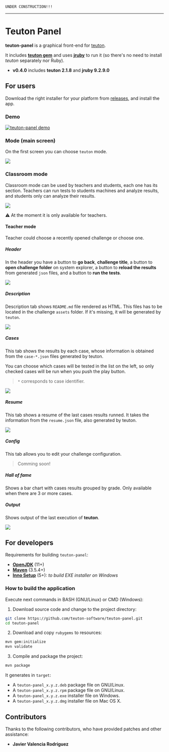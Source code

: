 ```
UNDER CONSTRUCTION!!!
```

---
# Teuton Panel

**teuton-panel** is a graphical front-end for [teuton](https://github.com/dvarrui/teuton).

It includes [**teuton gem**](https://rubygems.org/gems/teuton) and uses [**jruby**](https://www.jruby.org/) to run it (so there's no need to install *teuton* separately nor Ruby).

- **v0.4.0** includes **teuton 2.1.8** and **jruby 9.2.9.0**

## For users

Download the right installer for your platform from [releases](https://github.com/teuton-software/teuton-panel/releases), and install the app.

### Demo

[![teuton-panel demo](http://img.youtube.com/vi/nHlSKMy5728/0.jpg)](https://youtu.be/nHlSKMy5728 "Teuton Panel v0 3 0 SNAPSHOT 2020 04 03 21 08 31")

### Mode (main screen)

On the first screen you can choose `teuton` mode.

![](docs/images/main.png)

### Classroom mode

Classroom mode can be used by teachers and students, each one has its section. Teachers can run tests to students machines and analyze results, and students only can analyze their results.

![](docs/images/classroom.png)

 :warning: At the moment it is only available for teachers.

#### Teacher mode

Teacher could choose a recently opened challenge or choose one.

##### Header

In the header you have a button to **go back**, **challenge title**, a button to **open challenge folder** on system explorer, a button to **reload the results** from generated `json` files, and a button to **run the tests**.

![](docs/images/header.png)

##### Description

Description tab shows `README.md` file rendered as HTML. This files has to be located in the challenge  `assets` folder. If it's missing, it will be generated by `teuton`.

![](docs/images/description.png)

##### Cases

This tab shows the results by each case, whose information is obtained from the `case-*.json` files generated by teuton.

You can choose which cases will be tested in the list on the left, so only checked cases will be run when you push the play button.

> `*` corresponds to case identifier.

![](docs/images/cases.png)

##### Resume

This tab shows a resume of the last cases results runned. It takes the information from the `resume.json` file, also generated by teuton. 

![](docs/images/resume.png)

##### Config

This tab allows you to edit your challenge configuration.

> Comming soon!

##### Hall of fame

Shows a bar chart with cases results grouped by grade. Only available when there are 3 or more cases.

##### Output 

Shows output of the last execution of **teuton**.

![](docs/images/output.png)

## For developers

Requirements for building `teuton-panel`:

* [**OpenJDK**](https://adoptopenjdk.net/) (11+)
* [**Maven**](https://maven.apache.org) (3.5.4+)
* [**Inno Setup**](http://www.jrsoftware.org/isinfo.php) (5+): *to build EXE installer on Windows*

### How to build the application 

Execute next commands in BASH (GNU/Linux) or CMD (Windows):

1. Download source code and change to the project directory:

```bash
git clone https://github.com/teuton-software/teuton-panel.git
cd teuton-panel
```

2. Download and copy `rubygems` to resources:

```bash
mvn gem:initialize
mvn validate
```

3. Compile and package the project:

```bash
mvn package
```

It generates in `target`:

* A `teuton-panel_x.y.z.deb` package file on GNU/Linux. 
* A `teuton-panel_x.y.z.rpm` package file on GNU/Linux.
* A `teuton-panel_x.y.z.exe` installer file on Windows.
* A `teuton-panel_x.y.z.dmg` installer file on Mac OS X.

## Contributors

Thanks to the following contributors, who have provided patches and other assistance:

* **Javier Valencia Rodríguez**
